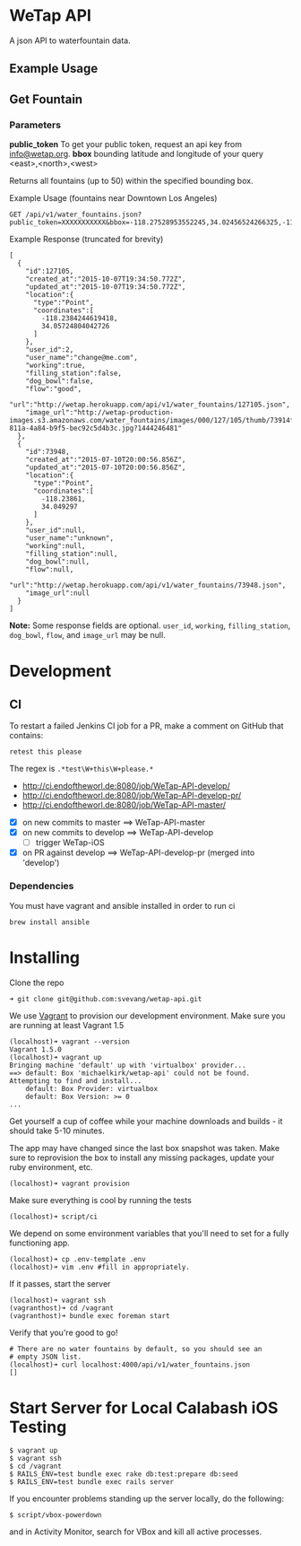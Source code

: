 WeTap API
=========

A json API to waterfountain data.


Example Usage
-------------


Get Fountain
------------

### Parameters

**public_token** To get your public token, request an api key from info@wetap.org.
**bbox** bounding latitude and longitude of your query &lt;east&gt;,&lt;north&gt;,&lt;west&gt;

Returns all fountains (up to 50) within the specified bounding box.

Example Usage (fountains near Downtown Los Angeles)

    GET /api/v1/water_fountains.json?public_token=XXXXXXXXXXX&bbox=-118.27528953552245,34.02456524266325,-118.22456359863281,34.06723627618082

Example Response (truncated for brevity)

    [
      {
        "id":127105,
        "created_at":"2015-10-07T19:34:50.772Z",
        "updated_at":"2015-10-07T19:34:50.772Z",
        "location":{
          "type":"Point",
          "coordinates":[
            -118.2384244619418,
            34.05724804042726
          ]
        },
        "user_id":2,
        "user_name":"change@me.com",
        "working":true,
        "filling_station":false,
        "dog_bowl":false,
        "flow":"good",
        "url":"http://wetap.herokuapp.com/api/v1/water_fountains/127105.json",
        "image_url":"http://wetap-production-images.s3.amazonaws.com/water_fountains/images/000/127/105/thumb/73914fed-811a-4a84-b9f5-bec92c5d4b3c.jpg?1444246481"
      },
      {
        "id":73948,
        "created_at":"2015-07-10T20:00:56.856Z",
        "updated_at":"2015-07-10T20:00:56.856Z",
        "location":{
          "type":"Point",
          "coordinates":[
            -118.23861,
            34.049297
          ]
        },
        "user_id":null,
        "user_name":"unknown",
        "working":null,
        "filling_station":null,
        "dog_bowl":null,
        "flow":null,
        "url":"http://wetap.herokuapp.com/api/v1/water_fountains/73948.json",
        "image_url":null
      }
    ]

**Note:** Some response fields are optional. `user_id`, `working`,
`filling_station`, `dog_bowl`, `flow`, and `image_url` may be null.


Development
===========

## CI

To restart a failed Jenkins CI job for a PR, make a comment on GitHub that contains:

```
retest this please
```

The regex is `.*test\W+this\W+please.*`

* http://ci.endoftheworl.de:8080/job/WeTap-API-develop/
* http://ci.endoftheworl.de:8080/job/WeTap-API-develop-pr/
* http://ci.endoftheworl.de:8080/job/WeTap-API-master/

- [x] on new commits to master ==> WeTap-API-master
- [x] on new commits to develop ==> WeTap-API-develop
     - [ ] trigger WeTap-iOS
- [x] on PR against develop ==> WeTap-API-develop-pr (merged into 'develop')

### Dependencies

You must have vagrant and ansible installed in order to run ci
    
    brew install ansible

Installing
==========

Clone the repo

    ➜ git clone git@github.com:svevang/wetap-api.git

We use [Vagrant](https://www.vagrantup.com/) to provision our development environment. 
Make sure you are running at least Vagrant 1.5

    (localhost)➜ vagrant --version
    Vagrant 1.5.0
    (localhost)➜ vagrant up
    Bringing machine 'default' up with 'virtualbox' provider...
    ==> default: Box 'michaelkirk/wetap-api' could not be found. Attempting to find and install...
        default: Box Provider: virtualbox
        default: Box Version: >= 0
    ...

Get yourself a cup of coffee while your machine downloads and builds -
it should take 5-10 minutes.

The app may have changed since the last box snapshot was taken. Make
sure to reprovision the box to install any missing packages, update your
ruby environment, etc.

    (localhost)➜ vagrant provision

Make sure everything is cool by running the tests

    (localhost)➜ script/ci

We depend on some environment variables that you'll need to set for a fully functioning app.

    (localhost)➜ cp .env-template .env
    (localhost)➜ vim .env #fill in appropriately.

If it passes, start the server

    (localhost)➜ vagrant ssh
    (vagranthost)➜ cd /vagrant
    (vagranthost)➜ bundle exec foreman start

Verify that you're good to go!

    # There are no water fountains by default, so you should see an
    # empty JSON list.
    (localhost)➜ curl localhost:4000/api/v1/water_fountains.json
    []

Start Server for Local Calabash iOS Testing
==========

```
$ vagrant up
$ vagrant ssh
$ cd /vagrant
$ RAILS_ENV=test bundle exec rake db:test:prepare db:seed
$ RAILS_ENV=test bundle exec rails server
```

If you encounter problems standing up the server locally, do the following:

```
$ script/vbox-powerdown
```

and in Activity Monitor, search for VBox and kill all active processes.

